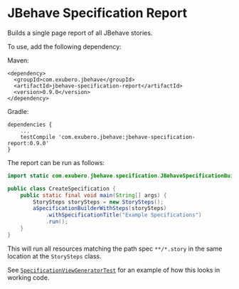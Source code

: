 # JBehave Specification Report

Builds a single page report of all JBehave stories.

To use, add the following dependency:

Maven:
```
<dependency>
  <groupId>com.exubero.jbehave</groupId>
  <artifactId>jbehave-specification-report</artifactId>
  <version>0.9.0</version>
</dependency>
```

Gradle:
```
dependencies {
    ...
    testCompile 'com.exubero.jbehave:jbehave-specification-report:0.9.0'
}
```

The report can be run as follows:

```java
import static com.exubero.jbehave.specification.JBehaveSpecificationBuilder.aSpecificationBuilderWithSteps;

public class CreateSpecification {
    public static final void main(String[] args) {
        StorySteps storySteps = new StorySteps();
        aSpecificationBuilderWithSteps(storySteps)
            .withSpecificationTitle("Example Specifications")
            .run();
    }
}
```

This will run all resources matching the path spec `**/*.story` in the
same location at the `StorySteps` class. 


See [`SpecificationViewGeneratorTest`](https://github.com/tumbarumba/jbehave-specification-report/blob/master/src/test/java/com/exubero/jbehave/specification/SpecificationViewGeneratorTest.java)
for an example of how this looks in working code.
